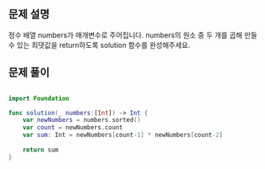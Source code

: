 ## 문제 설명
정수 배열 numbers가 매개변수로 주어집니다. numbers의 원소 중 두 개를 곱해 만들 수 있는 최댓값을 return하도록 solution 함수를 완성해주세요.
<br>

## 문제 풀이

```swift

import Foundation

func solution(_ numbers:[Int]) -> Int {
    var newNumbers = numbers.sorted()
    var count = newNumbers.count
    var sum: Int = newNumbers[count-1] * newNumbers[count-2]
    
    return sum
}
```

